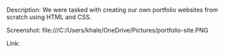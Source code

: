 Description:
We were tasked with creating our own portfolio websites from scratch using HTML and CSS.

Screenshot:
file:///C:/Users/khale/OneDrive/Pictures/portfolio-site.PNG

Link:
